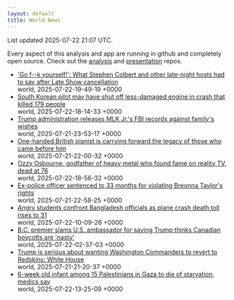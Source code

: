 ```yaml
---
layout: default
title: World News
---
```


<div markdown="0">
<div class="byline small text-muted">List updated <span class="datetime">2025-07-22 21:07 UTC</span>.</div>

<p>Every aspect of this analysis and app are running in github and completely open source. Check out the <a href="https://github.com/Castro-Media/Analysis">analysis</a> and <a href="https://github.com/Castro-Media/TopStoryReview.com">presentation</a> repos.</p>
<ul>
<li><a href='https://www.cbc.ca/news/entertainment/colbert-late-show-reaction-1.7590838?cmp=rss'>'Go f--k yourself!': What Stephen Colbert and other late-night hosts had to say after Late Show cancellation</a><div class='byline small text-muted'>world, <span class="datetime">2025-07-22-19-49-19 +0000</span></div></li>
<li><a href='https://www.cbc.ca/news/world/south-korea-angry-families-plane-crash-1.7590742?cmp=rss'>South Korean pilot may have shut off less-damaged engine in crash that killed 179 people</a><div class='byline small text-muted'>world, <span class="datetime">2025-07-22-18-14-33 +0000</span></div></li>
<li><a href='https://www.cbc.ca/news/world/trump-releases-fbi-mlk-files-1.7590533?cmp=rss'>Trump administration releases MLK Jr.'s FBI records against family's wishes</a><div class='byline small text-muted'>world, <span class="datetime">2025-07-21-23-53-17 +0000</span></div></li>
<li><a href='https://www.cbc.ca/radio/asithappens/nicholas-mccarthy-the-proms-1.7590245?cmp=rss'>One-handed British pianist is carrying forward the legacy of those who came before him</a><div class='byline small text-muted'>world, <span class="datetime">2025-07-21-22-00-32 +0000</span></div></li>
<li><a href='https://www.cbc.ca/news/entertainment/ozzy-osbourne-dead-obituary-1.7591156?cmp=rss'>Ozzy Osbourne, godfather of heavy metal who found fame on reality TV, dead at 76</a><div class='byline small text-muted'>world, <span class="datetime">2025-07-22-18-56-32 +0000</span></div></li>
<li><a href='https://www.cbc.ca/news/world/breonna-taylor-hankison-sentencing-1.7590141?cmp=rss'>Ex-police officer sentenced to 33 months for violating Breonna Taylor's rights</a><div class='byline small text-muted'>world, <span class="datetime">2025-07-21-22-58-25 +0000</span></div></li>
<li><a href='https://www.cbc.ca/news/world/bangladesh-air-force-crash-1.7590719?cmp=rss'>Angry students confront Bangladesh officials as plane crash death toll rises to 31</a><div class='byline small text-muted'>world, <span class="datetime">2025-07-22-10-09-26 +0000</span></div></li>
<li><a href='https://www.cbc.ca/news/politics/hoekstra-canadians-mean-nasty-1.7590636?cmp=rss'>B.C. premier slams U.S. ambassador for saying Trump thinks Canadian boycotts are 'nasty'</a><div class='byline small text-muted'>world, <span class="datetime">2025-07-22-02-37-03 +0000</span></div></li>
<li><a href='https://www.cbc.ca/sports/football/nfl/donald-trump-washington-commanders-name-change-redskins-nfl-1.7590431?cmp=rss'>Trump is serious about wanting Washington Commanders to revert to Redskins: White House</a><div class='byline small text-muted'>world, <span class="datetime">2025-07-21-21-20-37 +0000</span></div></li>
<li><a href='https://www.cbc.ca/news/world/israel-gaza-war-hunger-children-killed-1.7590739?cmp=rss'>6-week old infant among 15 Palestinians in Gaza to die of starvation, medics say</a><div class='byline small text-muted'>world, <span class="datetime">2025-07-22-13-25-09 +0000</span></div></li>
</ul>
</div>
